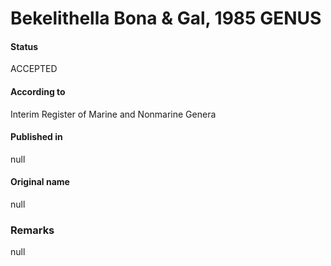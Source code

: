 Bekelithella Bona & Gal, 1985 GENUS
=======

#### Status
ACCEPTED

#### According to
Interim Register of Marine and Nonmarine Genera

#### Published in
null

#### Original name
null

### Remarks
null